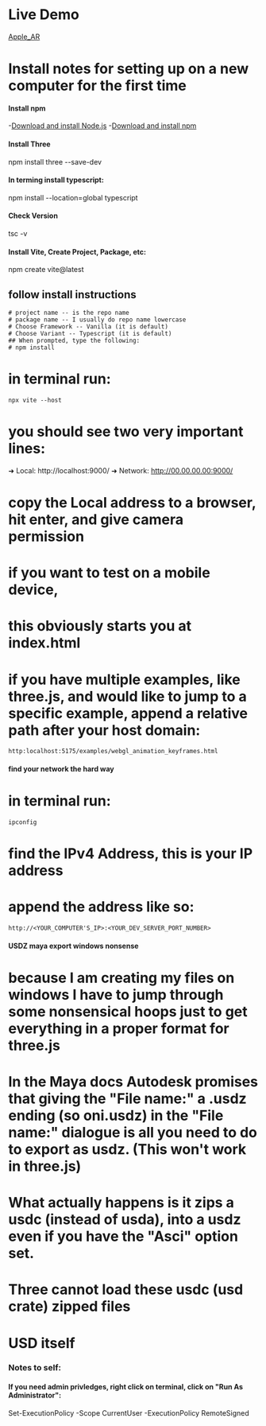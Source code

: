 # Live Demo
[Apple_AR](https://rotoslinger.github.io/Apple_AR/)


# Install notes for setting up on a new computer for the first time

#### Install npm ####
-[Download and install Node.js](https://nodejs.org/en/download/package-manager)
-[Download and install npm](https://github.com/nodesource/distributions)



#### Install Three ####
npm install three --save-dev

#### In terming install typescript: ####
npm install --location=global typescript
#### Check Version ####
tsc -v

#### Install Vite, Create Project, Package, etc: ####
npm create vite@latest

## follow install instructions ##
    # project name -- is the repo name
    # package name -- I usually do repo name lowercase
    # Choose Framework -- Vanilla (it is default)
    # Choose Variant -- Typescript (it is default)
    ## When prompted, type the following:
    # npm install


# in terminal run:
    npx vite --host

# you should see two very important lines:
  ➜  Local:   http://localhost:9000/
  ➜  Network: http://00.00.00.00:9000/

# copy the Local address to a browser, hit enter, and give camera permission
# if you want to test on a mobile device, 

# this obviously starts you at index.html
# if you have multiple examples, like three.js, and would like to jump to a specific example, append a relative path after your host domain:
    http:localhost:5175/examples/webgl_animation_keyframes.html


#### find your network the hard way
# in terminal run:
    ipconfig
# find the IPv4 Address, this is your IP address
# append the address like so:
    http://<YOUR_COMPUTER'S_IP>:<YOUR_DEV_SERVER_PORT_NUMBER>

#### USDZ maya export windows nonsense ####

# because I am creating my files on windows I have to jump through some nonsensical hoops just to get everything in a proper format for three.js

# In the Maya docs Autodesk promises that giving the "File name:" a .usdz ending (so oni.usdz) in the "File name:" dialogue is all you need to do to export as usdz. (This won't work in three.js)

# What actually happens is it zips a usdc (instead of usda), into a usdz even if you have the "Asci" option set.

# Three cannot load these usdc (usd crate) zipped files

# USD itself 


### Notes to self:
#### If you need admin privledges, right click on terminal, click on "Run As Administrator":
Set-ExecutionPolicy -Scope CurrentUser -ExecutionPolicy RemoteSigned
